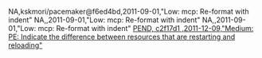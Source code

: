   NA,kskmori/pacemaker@f6ed4bd,2011-09-01,"Low: mcp: Re-format with indent"
  NA,[<f6ed4bd>](kskmori/pacemaker@f6ed4bd),2011-09-01,"Low: mcp: Re-format with indent"
  NA,[<f6ed4bd>](https://github.com/kskmori/pacemaker/commit/f6ed4bd),2011-09-01,"Low: mcp: Re-format with indent"
[PEND, c2f17d1 ,2011-12-09,"Medium: PE: Indicate the difference between resources that are restarting and reloading"](https://github.com/kskmori/pacemaker/commit/c2f17d1)

